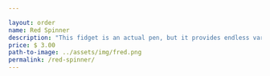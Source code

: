 ```yaml
---

layout: order
name: Red Spinner
description: "This fidget is an actual pen, but it provides endless variations of fidgeting to keep your hand busy"
price: $ 3.00
path-to-image: ../assets/img/fred.png
permalink: /red-spinner/
---
```

